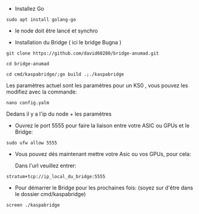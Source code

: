 - Installez Go 

```sudo apt install golang-go```

- le node doit être lancé et synchro 

- Installation du Bridge ( ici le bridge Bugna )

```git clone https://github.com/david60280/bridge-anumad.git```

```cd bridge-anumad```

```cd cmd/kaspabridge/;go build .;./kaspabridge```

 Les paramètres actuel sont les paramètres pour un KS0 , vous pouvez les modifiez avec la commande:

```nano config.yalm```

Dedans il y a l'ip du node + les paramètres

- Ouvrez le port 5555 pour faire la liaison entre votre ASIC ou GPUs et le Bridge:

```sudo ufw allow 5555```

- Vous pouvez dés maintenant mettre votre Asic ou vos GPUs, pour cela:

  Dans l'url veuillez entrer:

```stratum+tcp://ip_local_du_bridge:5555```

- Pour démarrer le Bridge pour les prochaines fois:
(soyez sur d'être dans le dossier cmd/kaspabridge)

```screen ./kaspabridge```
